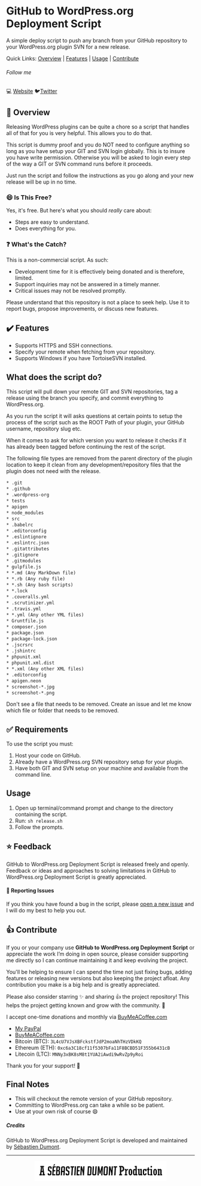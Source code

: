 # GitHub to WordPress.org Deployment Script

A simple deploy script to push any branch from your GitHub repository to your WordPress.org plugin SVN for a new release.

Quick Links: [Overview](#-overview) | [Features](#%EF%B8%8F-features) | [Usage](#usage) | [Contribute](#-contribute)


###### Follow me

💻 [Website](https://sebastiendumont.com) 🐦[Twitter](https://twitter.com/sebd86)

## 🔔 Overview

Releasing WordPress plugins can be quite a chore so a script that handles all of that for you is very helpful. This allows you to do that.

This script is dummy proof and you do NOT need to configure anything so long as you have setup your GIT and SVN login globally. This is to insure you have write permission. Otherwise you will be asked to login every step of the way a GIT or SVN command runs before it proceeds.

Just run the script and follow the instructions as you go along and your new release will be up in no time.

### 😄 Is This Free?

Yes, it's free. But here's what you should _really_ care about:
* Steps are easy to understand.
* Does everything for you.

### ❓ What's the Catch?

This is a non-commercial script. As such:

* Development time for it is effectively being donated and is therefore, limited.
* Support inquiries may not be answered in a timely manner.
* Critical issues may not be resolved promptly.

Please understand that this repository is not a place to seek help. Use it to report bugs, propose improvements, or discuss new features.

## ✔️ Features

* Supports HTTPS and SSH connections.
* Specify your remote when fetching from your repository.
* Supports Windows if you have TortoiseSVN installed.

## What does the script do?

This script will pull down your remote GIT and SVN repositories, tag a release using the branch you specify, and commit everything to WordPress.org.

As you run the script it will asks questions at certain points to setup the process of the script such as the ROOT Path of your plugin, your GitHub username, repository slug etc.

When it comes to ask for which version you want to release it checks if it has already been tagged before continuing the rest of the script.

The following file types are removed from the parent directory of the plugin location to keep it clean from any development/repository files that the plugin does not need with the release.

```
* .git
* .github
* .wordpress-org
* tests
* apigen
* node_modules
* src
* .babelrc
* .editorconfig
* .eslintignore
* .eslintrc.json
* .gitattributes
* .gitignore
* .gitmodules
* gulpfile.js
* *.md (Any MarkDown file)
* *.rb (Any ruby file)
* *.sh (Any bash scripts)
* *.lock
* .coveralls.yml
* .scrutinizer.yml
* .travis.yml
* *.yml (Any other YML files)
* Gruntfile.js
* composer.json
* package.json
* package-lock.json
* .jscrsrc
* .jshintrc
* phpunit.xml
* phpunit.xml.dist
* *.xml (Any other XML files)
* .editorconfig
* apigen.neon
* screenshot-*.jpg
* screenshot-*.png
```

Don't see a file that needs to be removed. Create an issue and let me know which file or folder that needs to be removed.

## ✅ Requirements

To use the script you must:

1. Host your code on GitHub.
2. Already have a WordPress.org SVN repository setup for your plugin.
3. Have both GIT and SVN setup on your machine and available from the command line.

## Usage

1. Open up terminal/command prompt and change to the directory containing the script.
2. Run: ```sh release.sh```
3. Follow the prompts.

## ⭐ Feedback

GitHub to WordPress.org Deployment Script is released freely and openly. Feedback or ideas and approaches to solving limitations in GitHub to WordPress.org Deployment Script is greatly appreciated.

#### 📝 Reporting Issues

If you think you have found a bug in the script, please [open a new issue](https://github.com/seb86/github-to-wordpress-deploy-script/issues/new) and I will do my best to help you out.

## 👍 Contribute

If you or your company use **GitHub to WordPress.org Deployment Script** or appreciate the work I’m doing in open source, please consider supporting me directly so I can continue maintaining it and keep evolving the project.

You'll be helping to ensure I can spend the time not just fixing bugs, adding features or releasing new versions but also keeping the project afloat. Any contribution you make is a big help and is greatly appreciated.

Please also consider starring ✨ and sharing 👍 the project repository! This helps the project getting known and grow with the community. 🙏

I accept one-time donations and monthly via [BuyMeACoffee.com](https://www.buymeacoffee.com/sebastien)
- [My PayPal](https://www.paypal.me/codebreaker)
- [BuyMeACoffee.com](https://www.buymeacoffee.com/sebastien)
- Bitcoin (BTC): `3L4cU7VJsXBFckstfJdP2moaNhTHzVDkKQ`
- Ethereum (ETH): `0xc6a3C18cf11f5307bFa11F8BCBD51F355b6431cB`
- Litecoin (LTC): `MNNy3xBK8sM8t1YUA2iAwdi9wRvZp9yRoi`

Thank you for your support! 🙌

## Final Notes

- This will checkout the remote version of your GitHub repository.
- Committing to WordPress.org can take a while so be patient.
- Use at your own risk of course :smile:

##### Credits

GitHub to WordPress.org Deployment Script is developed and maintained by [Sébastien Dumont](https://sebastiendumont.com/about/).

---

<p align="center">
	<img src="https://raw.githubusercontent.com/seb86/my-open-source-readme-template/master/a-sebastien-dumont-production.png" width="353">
</p>
